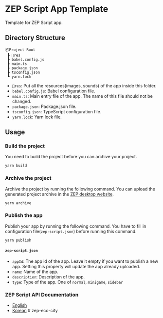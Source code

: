 # ZEP Script App Template

Template for ZEP Script app.

## Directory Structure

```
📦Project Root
 ┣ 📂res
 ┣ babel.config.js
 ┣ main.ts
 ┣ package.json
 ┣ tsconfig.json
 ┗ yarn.lock
```

- `📂res`: Put all the resources(images, sounds) of the app inside this folder.
- `babel.config.js`: Babel configuration file.
- `main.ts`: Main entry file of the app. The name of this file should not be changed.
- `package.json`: Package.json file.
- `tsconfig.json`: TypeScript configuration file.
- `yarn.lock`: Yarn lock file.

## Usage

### Build the project

You need to build the project before you can archive your project.

```bash
yarn build
```

### Archive the project

Archive the project by running the following command. You can upload the generated project archive in the [ZEP desktop website](https://zep.us/me/apps/).

```bash
yarn archive
```

### Publish the app 

Publish your app by running the following command. You have to fill in configuration file(`zep-script.json`) before running this command.

```bash
yarn publish
```

#### `zep-script.json`

- `appId`: The app id of the app. Leave it empty if you want to publish a new app. Setting this property will update the app already uploaded.
- `name`: Name of the app.
- `description`: Description of the app.
- `type`: Type of the app. One of `normal`, `minigame`, `sidebar`

### ZEP Script API Documentation

- [English](https://docs.zep.us/zep-script)
- [Korean](https://docs-kr.zep.us/zep-script)
#   z e p - e c o - c i t y 
 
 
